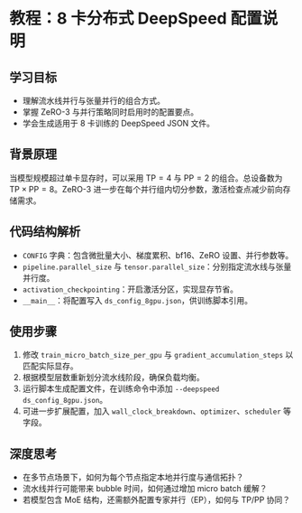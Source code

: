 # 教程：8 卡分布式 DeepSpeed 配置说明

## 学习目标
- 理解流水线并行与张量并行的组合方式。
- 掌握 ZeRO-3 与并行策略同时启用时的配置要点。
- 学会生成适用于 8 卡训练的 DeepSpeed JSON 文件。

## 背景原理
当模型规模超过单卡显存时，可以采用 $\text{TP}=4$ 与 $\text{PP}=2$ 的组合。总设备数为 $\text{TP} \times \text{PP} = 8$。ZeRO-3 进一步在每个并行组内切分参数，激活检查点减少前向存储需求。

## 代码结构解析
- `CONFIG` 字典：包含微批量大小、梯度累积、bf16、ZeRO 设置、并行参数等。
- `pipeline.parallel_size` 与 `tensor.parallel_size`：分别指定流水线与张量并行度。
- `activation_checkpointing`：开启激活分区，实现显存节省。
- `__main__`：将配置写入 `ds_config_8gpu.json`，供训练脚本引用。

## 使用步骤
1. 修改 `train_micro_batch_size_per_gpu` 与 `gradient_accumulation_steps` 以匹配实际显存。
2. 根据模型层数重新划分流水线阶段，确保负载均衡。
3. 运行脚本生成配置文件，在训练命令中添加 `--deepspeed ds_config_8gpu.json`。
4. 可进一步扩展配置，加入 `wall_clock_breakdown`、`optimizer`、`scheduler` 等字段。

## 深度思考
- 在多节点场景下，如何为每个节点指定本地并行度与通信拓扑？
- 流水线并行可能带来 bubble 时间，如何通过增加 micro batch 缓解？
- 若模型包含 MoE 结构，还需额外配置专家并行（EP），如何与 TP/PP 协同？
